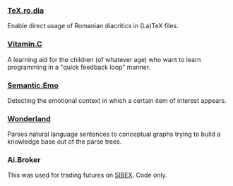 ### [TeX.ro.dia](http://code.google.com/p/inwonderland/wiki/texrodia_main) ###
Enable direct usage of Romanian diacritics in (La)TeX files.

### [Vitamin.C](http://code.google.com/p/inwonderland/wiki/vitaminc_main) ###
A learning aid for the children (of whatever age) who want to learn programming in a "quick feedback loop" manner.

### [Semantic.Emo](http://code.google.com/p/inwonderland/wiki/semanticemo_main) ###
Detecting the emotional context in which a certain item of interest appears.

### [Wonderland](http://code.google.com/p/inwonderland/wiki/wonderland_main) ###
Parses natural language sentences to conceptual graphs trying to build a knowledge base out of the parse trees.

### Ai.Broker ###
This was used for trading futures on [SIBEX](http://www.sibex.ro/index.php?lang=en). Code only.


<a href='Hidden comment: 
_Permanent URL: [http://www.purl.org/net/inwonderland] (links here)_
'></a>